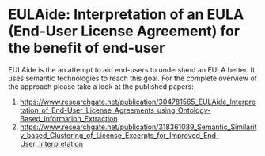 # EULAide: Interpretation of an EULA (End-User License Agreement) for the benefit of end-user
EULAide is the an attempt to aid end-users to understand an EULA better. It uses semantic technologies to reach this goal. 
For the complete overview of the approach please take a look at the published papers: 
1. https://www.researchgate.net/publication/304781565_EULAide_Interpretation_of_End-User_License_Agreements_using_Ontology-Based_Information_Extraction
2. https://www.researchgate.net/publication/318361089_Semantic_Similarity_based_Clustering_of_License_Excerpts_for_Improved_End-User_Interpretation
